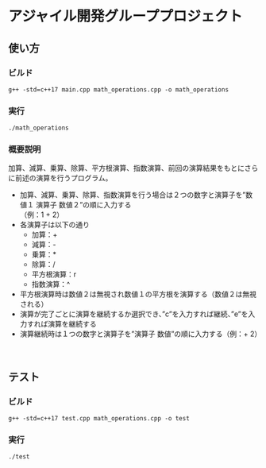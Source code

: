 # アジャイル開発グループプロジェクト

## 使い方

### ビルド
```
g++ -std=c++17 main.cpp math_operations.cpp -o math_operations
```

### 実行
```
./math_operations
```
### 概要説明
加算、減算、乗算、除算、平方根演算、指数演算、前回の演算結果をもとにさらに前述の演算を行うプログラム。
- 加算、減算、乗算、除算、指数演算を行う場合は２つの数字と演算子を”数値１ 演算子 数値２”の順に入力する<br>（例：1 + 2）
- 各演算子は以下の通り
  - 加算：+
  - 減算：-
  - 乗算：*
  - 除算：/
  - 平方根演算：r
  - 指数演算：^
- 平方根演算時は数値２は無視され数値１の平方根を演算する（数値２は無視される）
- 演算が完了ごとに演算を継続するか選択でき、”c”を入力すれば継続、”e”を入力すれば演算を継続する
- 演算継続時は１つの数字と演算子を”演算子 数値”の順に入力する（例：+ 2）

<br>

## テスト

### ビルド
```
g++ -std=c++17 test.cpp math_operations.cpp -o test
```

### 実行
```
./test
```
